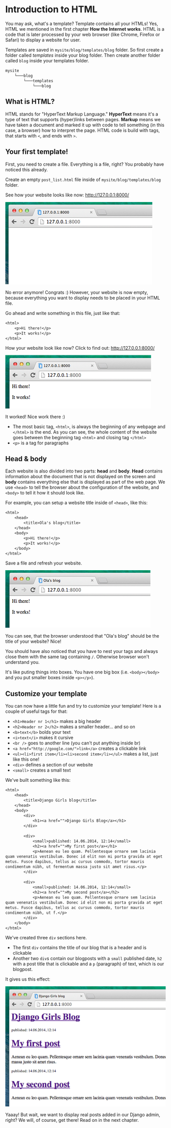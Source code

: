 # Introduction to HTML

You may ask, what's a template? Template contains all your HTMLs! Yes, HTML we mentioned in the first chapter __How the Internet works__. HTML is a code that is later processed by your web browser (like Chrome, Firefox or Safari) to display a website for user.

Templates are saved in `mysite/blog/templates/blog` folder. So first create a folder called _templates_ inside your blog folder. Then create another folder called `blog` inside your templates folder.

    mysite
        └───blog
            └───templates
                └───blog

## What is HTML?

HTML stands for "HyperText Markup Language." __HyperText__ means it's a type of text that supports (hyper)links between pages. __Markup__ means we have taken a document and marked it up with code to tell something (in this case, a browser) how to interpret the page. HTML code is build with tags, that starts with `<`, and ends with `>`.

## Your first template!

First, you need to create a file. Everything is a file, right? You probably have noticed this already.

Create an empty `post_list.html` file inside of `mysite/blog/templates/blog` folder.

See how your website looks like now: http://127.0.0.1:8000/

![Figure 11.1](images/step1.png)

No error anymore! Congrats :) However, your website is now empty, because everything you want to display needs to be placed in your HTML file.

Go ahead and write something in this file, just like that:

    <html>
        <p>Hi there!</p>
        <p>It works!</p>
    </html>

How your website look like now? Click to find out: http://127.0.0.1:8000/

![Figure 11.2](images/step3.png)

It worked! Nice work there :)

- The most basic tag, `<html>`, is always the beginning of any webpage and `</html>` is the end. As you can see, the whole content of the website goes between the beginning tag `<html>` and closing tag `</html>`
- `<p>` is a tag for paragraphs

## Head & body

Each website is also divided into two parts: __head__ and __body__. __Head__ contains information about the document that is not displayed on the screen and __body__ contains everything else that is displayed as part of the web page. We use `<head>` to tell the browser about the configuration of the website, and `<body>` to tell it how it should look like.

For example, you can setup a website title inside of `<head>`, like this:

    <html>
        <head>
            <title>Ola's blog</title>
        </head>
        <body>
            <p>Hi there!</p>
            <p>It works!</p>
        </body>
    </html>

Save a file and refresh your website.

![Figure 11.3](images/step4.png)

You can see, that the browser understood that "Ola's blog" should be the title of your website? Nice!

You should have also noticed that you have to nest your tags and always close them with the same tag containing `/`. Otherwise browser won't understand you.

It's like puting things into boxes. You have one big box (i.e. `<body></body>` and you put smaller boxes inside `<p></p>`).

## Customize your template

You can now have a little fun and try to customize your template! Here is a couple of useful tags for that:

- `<h1>Header nr 1</h1>` makes a big header
- `<h2>Header nr 2</h2>` makes a smaller header... and so on
- `<b>text</b>` bolds your text
- `<i>text</i>` makes it cursive
- `<br />` goes to another line (you can't put anything inside br)
- `<a href="http://google.com/">link</a>` creates a clickable link
- `<ul><li>first item</li><li>second item</li></ul>` makes a list, just like this one!
- `<div>` defines a section of our website
- `<small>` creates a small text

We've built something like this:

    <html>
        <head>
            <title>Django Girls blog</title>
        </head>
        <body>
            <div>
                <h1><a href="">Django Girls Blog</a></h1>
            </div>

            <div>
                <small>published: 14.06.2014, 12:14</small>
                <h2><a href="">My first post</a></h1>
                <p>Aenean eu leo quam. Pellentesque ornare sem lacinia quam venenatis vestibulum. Donec id elit non mi porta gravida at eget metus. Fusce dapibus, tellus ac cursus commodo, tortor mauris condimentum nibh, ut fermentum massa justo sit amet risus.</p>
            </div>

            <div>
                <small>published: 14.06.2014, 12:14</small>
                <h2><a href="">My second post</a></h2>
                <p>Aenean eu leo quam. Pellentesque ornare sem lacinia quam venenatis vestibulum. Donec id elit non mi porta gravida at eget metus. Fusce dapibus, tellus ac cursus commodo, tortor mauris condimentum nibh, ut f.</p>
            </div>
        </body>
    </html>

We've created three `div` sections here.

- The first `div` contains the title of our blog that is a header and is clickable
- Another two `div`s contain our blogposts with a `small` published date, `h2` with a post title that is clickable and a `p` (paragraph) of text, which is our blogpost.

It gives us this effect:

![Figure 11.4](images/step6.png)

Yaaay! But wait, we want to display real posts added in our Django admin, right? We will, of course, get there! Read on in the next chapter.
